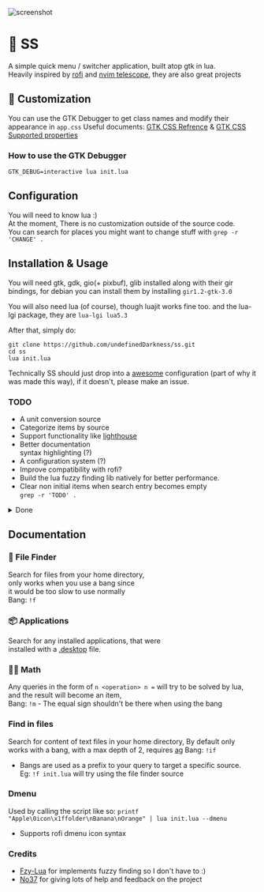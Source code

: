 ![screenshot](https://i.ibb.co/s9ckKfG/Screenshot-2021-10-18-144104.png)
#  🚀 SS
A simple quick menu / switcher application, built atop gtk in lua.  
Heavily inspired by [rofi](https://github.com/davatorium/rofi) and [nvim telescope](https://github.com/nvim-telescope/telescope.nvim), they are also great projects 
  
## 🎨 Customization  
You can use the GTK Debugger to get class names and modify their appearance in `app.css`
Useful documents: [GTK CSS Refrence](https://developer-old.gnome.org/gtk3/stable/chap-css-overview.html) & [GTK CSS Supported properties](https://docs.gtk.org/gtk3/css-properties.html)

  
### How to use the GTK Debugger  
```  
GTK_DEBUG=interactive lua init.lua  
```  
  
## Configuration
You will need to know lua :)   
At the moment, There is no customization outside of the source code.  
You can search for places you might want to change stuff with `grep -r 'CHANGE' .`  
  
## Installation & Usage  
You will need gtk, gdk, gio(+ pixbuf), glib installed along with their gir bindings, 
for debian you can install them by installing `gir1.2-gtk-3.0`

You will also need lua (of course), though luajit works fine too.
and the lua-lgi package, they are `lua-lgi lua5.3`

After that, simply do:
```  
git clone https://github.com/undefinedDarkness/ss.git  
cd ss  
lua init.lua  
``` 

Technically SS should just drop into a [awesome](https://awesomewm.org/) configuration (part of why it was made this way), if it doesn't, please make an issue.
  
### TODO  
- A unit conversion source  
- Categorize items by source
- Support functionality like [lighthouse](https://github.com/emgram769/lighthouse)  
- Better documentation  
	syntax highlighting (?) 
- A configuration system (?)
- Improve compatibility with rofi?
- Build the lua fuzzy finding lib natively for better performance.
- Clear non initial items when search entry becomes empty  
`grep -r 'TODO' .` 

<details>
<summary>Done</summary>

- Combination Source system  ✔ 
- Proper capturing of the keyboard - has improved  ✔  
- More advanced results than just icon / text / callback ✔  
- Preview support for file finder source   ✔   
	and need image support    ✔  
- Fuzzy matching using https://github.com/swarn/fzy-lua ✔  
- A file finder source ✔  
- A rip grep source  ✔ 
- Dmenu mode  ✔ 
- Add icon support to dmenu mode  ✔  

</details>
  
## Documentation  
  
### 📂 File Finder 
Search for files from your home directory,  
only works when you use a bang since   
it would be too slow to use normally  
Bang: `!f`  
  
### 📦 Applications  
Search for any installed applications, that were   
installed with a [.desktop](https://wiki.archlinux.org/title/desktop_entries) file.  
  
### 👨‍🔬 Math   
Any queries in the form of `n <operation> n =` will try to be solved by lua,  
and the result will become an item,  
Bang: `!m` - The equal sign shouldn't be there when using the bang  
  
### Find in files
Search for content of text files in your home directory,
By default only works with a bang, with a max depth of 2, 
requires [ag](https://github.com/ggreer/the_silver_searcher)
Bang: `!if`

* Bangs are used as a prefix to your query to target a specific source.  
Eg: `!f init.lua` will try using the file finder source  

### Dmenu
Used by calling the script like so:
`printf "Apple\0icon\x1ffolder\nBanana\nOrange" | lua init.lua --dmenu`
* Supports rofi dmenu icon syntax

### Credits  
- [Fzy-Lua](https://github.com/swarn/fzy-lua) for implements fuzzy finding so I don't have to :)  
- [No37](https://github.com/Nooo37) for giving lots of help and feedback on the project  

